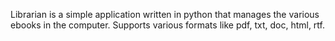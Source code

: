 Librarian is a simple application written in python that manages the various ebooks in the computer. Supports various formats like pdf, txt, doc, html, rtf.
